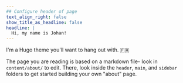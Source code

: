 ```yaml
---
## Configure header of page
text_align_right: false
show_title_as_headline: false
headline: |
  Hi, my name is Johan!
---
```


<!-- this is a subheadline -->
I'm a Hugo theme you'll want to hang out with. :fr: 

The page you are reading is based on a markdown file- look in `content/about/` to edit. There, look inside the `header`, `main`, and `sidebar` folders to get started building your own "about" page.